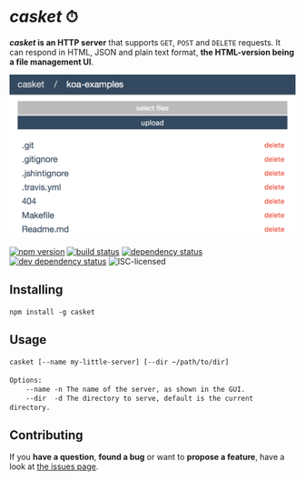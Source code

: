 # *casket* ⏱

***casket* is an HTTP server** that supports `GET`, `POST` and `DELETE` requests. It can respond in HTML, JSON and plain text format, **the HTML-version being a file management UI**.

![casket serving a directory](demo.png)

[![npm version](https://img.shields.io/npm/v/casket.svg)](https://www.npmjs.com/package/casket)
[![build status](https://img.shields.io/travis/derhuerst/casket.svg)](https://travis-ci.org/derhuerst/casket)
[![dependency status](https://img.shields.io/david/derhuerst/casket.svg)](https://david-dm.org/derhuerst/casket)
[![dev dependency status](https://img.shields.io/david/dev/derhuerst/casket.svg)](https://david-dm.org/derhuerst/casket#info=devDependencies)
![ISC-licensed](https://img.shields.io/github/license/derhuerst/casket.svg)


## Installing

```shell
npm install -g casket
```


## Usage

```
casket [--name my-little-server] [--dir ~/path/to/dir]

Options:
    --name -n The name of the server, as shown in the GUI.
    --dir  -d The directory to serve, default is the current directory.
```


## Contributing

If you **have a question**, **found a bug** or want to **propose a feature**, have a look at [the issues page](https://github.com/derhuerst/casket/issues).
